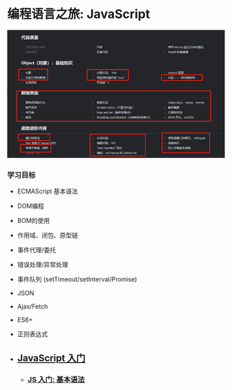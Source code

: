 # 编程语言之旅: JavaScript

![](img.png)

### 学习目标

- ECMAScript 基本语法
- DOM编程
- BOM的使用
- 作用域、闭包、原型链
- 事件代理/委托
- 错误处理/异常处理
- 事件队列 (setTimeout/setInterval/Promise)
- JSON
- Ajax/Fetch
- ES6+
- 正则表达式

- ## [JavaScript 入门](1_introduction/README.md)
    - ### [JS 入门: 基本语法](1_introduction/1_vocabulary/README.md)

